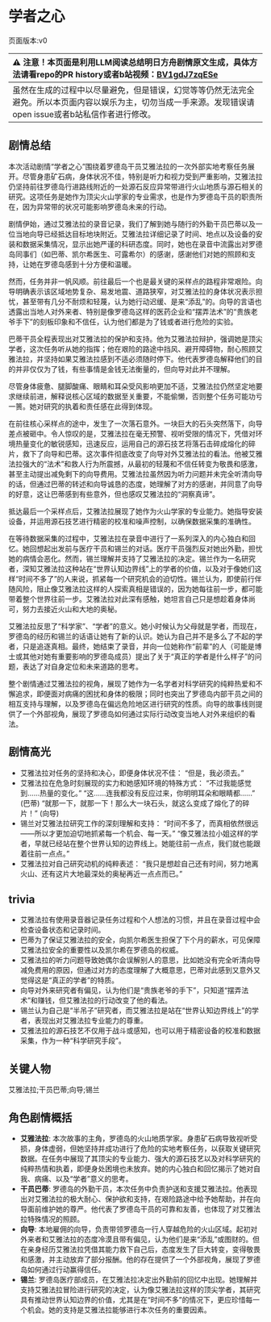 # 学者之心
页面版本:v0
 

| :warning: 注意！本页面是利用LLM阅读总结明日方舟剧情原文生成，具体方法请看repo的PR history或者b站视频：[BV1gdJ7zqESe](https://www.bilibili.com/video/BV1gdJ7zqESe/)         |
|:----------------------------|
| 虽然在生成的过程中以尽量避免，但是错误，幻觉等等仍然无法完全避免。所以本页面内容以娱乐为主，切勿当成一手来源。发现错误请open issue或者b站私信作者进行修改。|



## 剧情总结
本次活动剧情“学者之心”围绕着罗德岛干员艾雅法拉的一次外部实地考察任务展开。尽管身患矿石病，身体状况不佳，特别是听力和视力受到严重影响，艾雅法拉仍坚持前往罗德岛行进路线附近的一处源石反应异常带进行火山地质与源石相关的研究。这项任务是她作为顶尖火山学家的专业需求，也是作为罗德岛干员的职责所在，因为异常带的状况可能影响罗德岛未来的行动。

剧情伊始，通过艾雅法拉的录音记录，我们了解到她与随行的外勤干员巴蒂以及一位当地向导已经抵达目标地块附近。艾雅法拉详细记录了时间、地点以及设备的安装和数据采集情况，显示出她严谨的科研态度。同时，她也在录音中流露出对罗德岛同事们（如巴蒂、凯尔希医生、可露希尔）的感谢，感谢他们对她的照顾和支持，让她在罗德岛感到十分方便和温暖。

然而，任务并非一帆风顺。前往最后一个也是最关键的采样点的路程非常艰险。向导明确表示该区域地势复杂、易发地震、道路狭窄，对艾雅法拉的身体状况表示担忧，甚至带有几分不耐烦和轻蔑，认为她行动迟缓、是来“添乱”的。向导的言语也透露出当地人对外来者、特别是像罗德岛这样的医药企业和“摆弄法术”的“贵族老爷手下”的刻板印象和不信任，认为他们都是为了钱或者进行危险的实验。

巴蒂干员全程表现出对艾雅法拉的保护和支持。他为艾雅法拉辩护，强调她是顶尖学者，这次任务听从她的指挥；他在艰险的路途中挡风、避开障碍物，耐心照顾艾雅法拉，并坚持如果艾雅法拉感到不适必须随时停下。他代表罗德岛解释他们的目的并非仅仅为了钱，有些事情是金钱无法衡量的，但向导对此并不理解。

尽管身体疲惫、腿脚酸痛、眼睛和耳朵受风影响更加不适，艾雅法拉仍然坚定地要求继续前进，解释说核心区域的数据至关重要，不能偷懒，否则整个任务可能功亏一篑。她对研究的执着和责任感在此得到体现。

在前往核心采样点的途中，发生了一次落石意外。一块巨大的石头突然落下，向导差点被砸中。令人惊叹的是，艾雅法拉在毫无预警、视听受限的情况下，凭借对环境热量变化的敏锐感知，迅速反应，运用自己的源石技艺将落石击碎成熔化的碎片，救下了向导和巴蒂。这次事件彻底改变了向导对外艾雅法拉的看法。他被艾雅法拉强大的“法术”和救人行为所震撼，从最初的轻蔑和不信任转变为敬畏和感激，甚至主动提出减免剩下的向导费用。艾雅法拉虽然因为听力问题并未完全听清向导的话，但通过巴蒂的转述和向导诚恳的态度，她理解了对方的感谢，并同意了向导的好意，这让巴蒂感到有些意外，但也感叹艾雅法拉的“洞察真谛”。

抵达最后一个采样点后，艾雅法拉展现了她作为火山学家的专业能力。她指导安装设备，并运用源石技艺进行精密的校准和噪声控制，以确保数据采集的准确性。

在等待数据采集的过程中，艾雅法拉在录音中进行了一系列深入的内心独白和回忆。她回想起出发前与医疗干员和锡兰的对话。医疗干员强烈反对她出外勤，担忧她的病情会恶化。然而，锡兰理解并支持了艾雅法拉的决定。锡兰作为一名研究者，深知艾雅法拉这种站在“世界认知边界线”上的学者的价值，以及对于像她们这样“时间不多了”的人来说，抓紧每一个研究机会的迫切性。锡兰认为，即使前行伴随风险，阻止像艾雅法拉这样的人探索真相是错误的，因为她每往前一步，都可能带着整个世界往前一步。艾雅法拉对此深有感触，她坦言自己只是想趁着身体尚可，努力去接近火山和大地的奥秘。

艾雅法拉反思了“科学家”、“学者”的意义。她小时候认为父母就是学者，而现在，罗德岛的经历和锡兰的话语让她有了新的认识。她认为自己并不是多么了不起的学者，只是追逐真相。最终，她结束了录音，并向一位她称作“前辈”的人（可能是博士或其他对她有重要影响的罗德岛成员）提出了关于“真正的学者是什么样子”的问题，表达了对自身定位和未来道路的思考。

整个剧情通过艾雅法拉的视角，展现了她作为一名学者对科学研究的纯粹热爱和不懈追求，即便面对病痛的困扰和身体的极限；同时也突出了罗德岛内部干员之间的相互支持与理解，以及罗德岛在偏远危险地区进行研究的性质。向导的故事线则提供了一个外部视角，展现了罗德岛如何通过实际行动改变当地人对外来组织的看法。
## 剧情高光
- 艾雅法拉对任务的坚持和决心，即便身体状况不佳：
  “但是，我必须去。”
- 艾雅法拉在危急时刻展现的实力和她感知环境的特殊方式：
  “不过我能感觉到......热量的变化。”
  “这......连我都没有反应过来，你明明耳朵和眼睛都......” (巴蒂)
  “就那一下，就那一下！那么大一块石头，就这么变成了熔化了的碎片！” (向导)
- 锡兰对艾雅法拉研究工作的深刻理解和支持：
  “时间不多了，而真相依然很远——所以才更加迫切地抓紧每一个机会、每一天。”
  “像艾雅法拉小姐这样的学者，早就已经站在整个世界认知的边界线上。她能往前一点点，我们就也能跟着往前一点点。”
- 艾雅法拉对自己研究动机的纯粹表述：
  “我只是想趁自己还有时间，努力地离火山、还有这片大地最深处的奥秘再近一点点而已。”
## trivia
- 艾雅法拉有使用录音器记录任务过程和个人想法的习惯，并且在录音过程中会检查设备状态和记录时间。
- 巴蒂为了保证艾雅法拉的安全，向凯尔希医生担保了下个月的薪水，可见保障艾雅法拉安全的重要性以及凯尔希在罗德岛的权威。
- 艾雅法拉的听力问题导致她偶尔会误解别人的意思，比如她没有完全听清向导减免费用的原因，但通过对方的态度理解了大概意思，巴蒂对此感到又意外又觉得这是“真正的学者”的特质。
- 向导对外来研究者有偏见，认为他们是“贵族老爷的手下”，只知道“摆弄法术”和赚钱，但艾雅法拉的行动改变了他的看法。
- 锡兰认为自己是“半吊子”研究者，而艾雅法拉是站在“世界认知边界线上”的学者，表现出对艾雅法拉专业能力的尊重。
- 艾雅法拉的源石技艺不仅用于战斗或感知，也可以用于精密设备的校准和数据采集，作为一种“科学研究手段”。
## 关键人物
艾雅法拉;干员巴蒂;向导;锡兰
## 角色剧情概括
-   **艾雅法拉**: 本次故事的主角，罗德岛的火山地质学家。身患矿石病导致视听受损，身体虚弱，但她坚持并成功进行了危险的实地考察任务，以获取关键研究数据。在任务中展现了其顶尖的专业能力、强大的源石技艺以及对科学研究的纯粹热情和执着，即便身处困境也未放弃。她的内心独白和回忆揭示了她对自我、病痛、以及“学者”意义的思考。
-   **干员巴蒂**: 罗德岛的外勤干员，本次任务中负责护送和支援艾雅法拉。他表现出对艾雅法拉的极大耐心、保护欲和支持，在艰险路途中给予她帮助，并在向导面前维护她的尊严。他代表了罗德岛干员的可靠和友善，也体现了对艾雅法拉特殊情况的照顾。
-   **向导**: 本地雇佣的向导，负责带领罗德岛一行人穿越危险的火山区域。起初对外来者和艾雅法拉的态度冷漠且带有偏见，认为他们是来“添乱”或图财的。但在亲身经历艾雅法拉凭借其能力救下自己后，态度发生了巨大转变，变得敬畏和感激，并主动放弃了部分报酬。他的存在提供了一个外部视角，展现了罗德岛如何通过行动赢得信任。
-   **锡兰**: 罗德岛医疗部成员，在艾雅法拉决定出外勤前的回忆中出现。她理解并支持艾雅法拉冒险进行研究的决定，认为像艾雅法拉这样的顶尖学者，其研究具有推动世界认知边界的价值，尤其是在“时间不多”的情况下，更应珍惜每一个机会。她的支持是艾雅法拉能够进行本次任务的重要因素。